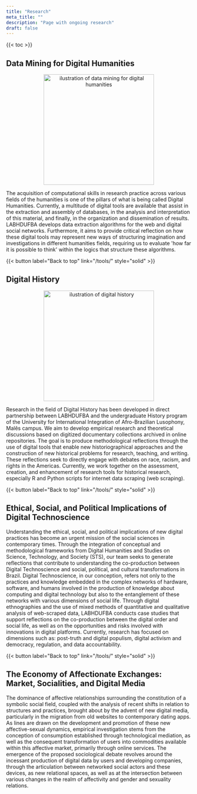 ```yaml
---
title: "Research"
meta_title: ""
description: "Page with ongoing research"
draft: false
---
```


{{< toc >}}

## Data Mining for Digital Humanities

<div style="text-align: center;">
    <img src="/images/research-data-mining.png" alt="ilustration of data mining for digital humanities" width="300">
</div>

The acquisition of computational skills in research practice across various fields of the humanities is one of the pillars of what is being called Digital Humanities. Currently, a multitude of digital tools are available that assist in the extraction and assembly of databases, in the analysis and interpretation of this material, and finally, in the organization and dissemination of results. LABHDUFBA develops data extraction algorithms for the web and digital social networks. Furthermore, it aims to provide critical reflection on how these digital tools may represent new ways of structuring imagination and investigations in different humanities fields, requiring us to evaluate 'how far it is possible to think' within the logics that structure these algorithms.

{{< button label="Back to top" link="/tools/" style="solid" >}}

## Digital History

<div style="text-align: center;">
    <img src="/images/research-digital-history.png" alt="ilustration of digital history" width="300">
</div>

Research in the field of Digital History has been developed in direct partnership between LABHDUFBA and the undergraduate History program of the University for International Integration of Afro-Brazilian Lusophony, Malês campus. We aim to develop empirical research and theoretical discussions based on digitized documentary collections archived in online repositories. The goal is to produce methodological reflections through the use of digital tools that enable new historiographical approaches and the construction of new historical problems for research, teaching, and writing. These reflections seek to directly engage with debates on race, racism, and rights in the Americas. Currently, we work together on the assessment, creation, and enhancement of research tools for historical research, especially R and Python scripts for internet data scraping (web scraping).

{{< button label="Back to top" link="/tools/" style="solid" >}}

## Ethical, Social, and Political Implications of Digital Technoscience

Understanding the ethical, social, and political implications of new digital practices has become an urgent mission of the social sciences in contemporary times. Through the integration of conceptual and methodological frameworks from Digital Humanities and Studies on Science, Technology, and Society (STS), our team seeks to generate reflections that contribute to understanding the co-production between Digital Technoscience and social, political, and cultural transformations in Brazil. Digital Technoscience, in our conception, refers not only to the practices and knowledge embedded in the complex networks of hardware, software, and humans involved in the production of knowledge about computing and digital technology but also to the entanglement of these networks with various dimensions of social life. Through digital ethnographies and the use of mixed methods of quantitative and qualitative analysis of web-scraped data, LABHDUFBA conducts case studies that support reflections on the co-production between the digital order and social life, as well as on the opportunities and risks involved with innovations in digital platforms. Currently, research has focused on dimensions such as: post-truth and digital populism, digital activism and democracy, regulation, and data accountability.

{{< button label="Back to top" link="/tools/" style="solid" >}}

## The Economy of Affectionate Exchanges: Market, Socialities, and Digital Media

The dominance of affective relationships surrounding the constitution of a symbolic social field, coupled with the analysis of recent shifts in relation to structures and practices, brought about by the advent of new digital media, particularly in the migration from old websites to contemporary dating apps. As lines are drawn on the development and promotion of these new affective-sexual dynamics, empirical investigation stems from the conception of consumption established through technological mediation, as well as the consequent transformation of users into commodities available within this affective market, primarily through online services. The emergence of the proposed sociological debate revolves around the incessant production of digital data by users and developing companies, through the articulation between networked social actors and these devices, as new relational spaces, as well as at the intersection between various changes in the realm of affectivity and gender and sexuality relations.
